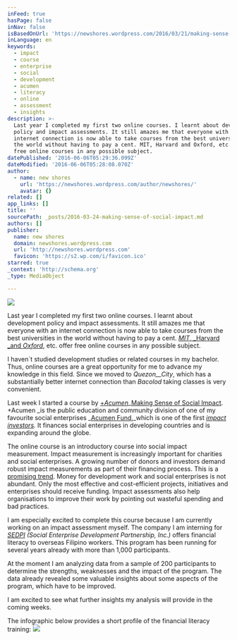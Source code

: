 ```yaml
---
inFeed: true
hasPage: false
inNav: false
isBasedOnUrl: 'https://newshores.wordpress.com/2016/03/21/making-sense-of-social-impact/'
inLanguage: en
keywords:
  - impact
  - course
  - enterprise
  - social
  - development
  - acumen
  - literacy
  - online
  - assessment
  - insights
description: >-
  Last year I completed my first two online courses. I learnt about development
  policy and impact assessments. It still amazes me that everyone with an
  internet connection is now able to take courses from the best universities in
  the world without having to pay a cent. MIT, Harvard and Oxford, etc. offer
  free online courses in any possible subject.
datePublished: '2016-06-06T05:29:36.099Z'
dateModified: '2016-06-06T05:28:08.070Z'
author:
  - name: new shores
    url: 'https://newshores.wordpress.com/author/newshores/'
    avatar: {}
related: []
app_links: []
title: ''
sourcePath: _posts/2016-03-24-making-sense-of-social-impact.md
authors: []
publisher:
  name: new shores
  domain: newshores.wordpress.com
  url: 'http://newshores.wordpress.com'
  favicon: 'https://s2.wp.com/i/favicon.ico'
starred: true
_context: 'http://schema.org'
_type: MediaObject

---
```

![](https://the-grid-user-content.s3-us-west-2.amazonaws.com/d552d03b-37c9-4ecd-aeb1-a67f1d090b8d.png)

Last year I completed my first two online courses. I learnt about development policy and impact assessments. It still amazes me that everyone with an internet connection is now able to take courses from the best universities in the world without having to pay a cent. [_MIT_, _Harvard _and _Oxford_][0], etc. offer free online courses in any possible subject.

I haven´t studied development studies or related courses in my bachelor. Thus, online courses are a great opportunity for me to advance my knowledge in this field. Since we moved to _Quezon__City_, which has a substantially better internet connection than _Bacolod_ taking classes is very convenient.

Last week I started a course by [+_Acumen_][1]_[Making Sense of Social Impact][1]. +Acumen _is the public education and community division of one of my favourite social enterprises _[Acumen Fund][2],_which is one of the first _[impact investors][3]._ It finances social enterprises in developing countries and is expanding around the globe.

The online course is an introductory course into social impact measurement. Impact measurement is increasingly important for charities and social enterprises. A growing number of donors and investors demand robust impact measurements as part of their financing process. This is a [promising trend][4]. Money for development work and social enterprises is not abundant. Only the most effective and cost-efficient projects, initiatives and enterprises should receive funding. Impact assessments also help organisations to improve their work by pointing out wasteful spending and bad practices.

I am especially excited to complete this course because I am currently working on an impact assessment myself. The company I am interning for _[SEDPI][5] (Social Enterprise Development Partnership, Inc.)_ offers financial literacy to overseas Filipino workers. This program has been running for several years already with more than 1,000 participants.

At the moment I am analyzing data from a sample of 200 participants to determine the strengths, weaknesses and the impact of the program. The data already revealed some valuable insights about some aspects of the program, which have to be improved.

I am excited to see what further insights my analysis will provide in the coming weeks.

The infographic below provides a short profile of the financial literacy training:
![](https://the-grid-user-content.s3-us-west-2.amazonaws.com/385535c6-78d7-44c1-8048-46fa6e701db1.jpg)

[0]: http://edx.org/
[1]: http://plusacumen.org/courses/social-impact-2/
[2]: http://acumen.org/
[3]: https://thegiin.org/impact-investing/
[4]: http://www.theguardian.com/social-enterprise-network/2012/nov/20/measuring-impact-social-enterprise-essential
[5]: http://sedpi.com/